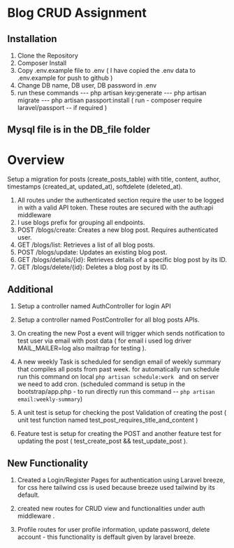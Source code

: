 
# Blog CRUD Assignment

## Installation

1. Clone the Repository
2. Composer Install
3. Copy .env.example file to .env    ( I have copied the .env data to .env.example for push to github )
4. Change DB name, DB user, DB password in .env 
5. run these commands 
---     php artisan key:generate 
---    php artisan migrate
--- php artisan passport:install    ( run -  composer require laravel/passport -- if required  ) 


## Mysql file is in the DB_file folder

# Overview

Setup a migration for posts (create_posts_table) with title, content, author, timestamps (created_at, updated_at), softdelete (deleted_at).

1. All routes under the authenticated section require the user to be logged in with a valid API token. These routes are secured with the auth:api middleware
2. I use blogs prefix for grouping all endpoints.
3. POST /blogs/create: Creates a new blog post. Requires authenticated user.
4. GET /blogs/list: Retrieves a list of all blog posts.
5. POST /blogs/update: Updates an existing blog post.
6. GET /blogs/details/{id}: Retrieves details of a specific blog post by its ID.
7. GET /blogs/delete/{id}: Deletes a blog post by its ID.

## Additional 
1. Setup a controller named AuthController for login API

2. Setup a controller named PostController for all blog posts APIs.

3. On creating the new Post a event will trigger which sends notification to test user via email with post data ( for email i used log driver MAIL_MAILER=log also mailtrap for testing ).

4. A new weekly Task is scheduled for sendign email of weekly summary that compiles all posts from past week. for automatically run schedule run this command on local ```php artisan schedule:work ``` and on server we need to add cron. (scheduled command is setup in the bootstrap/app.php - to run directly run this command -- ``` php artisan email:weekly-summary ```)

5. A unit test is setup for checking the post Validation of creating the post ( unit test function named test_post_requires_title_and_content )

6. Feature test is setup for creating the POST and another feature test for updating the post ( test_create_post && test_update_post ).


## New Functionality
1. Created a Login/Register Pages for authentication using Laravel breeze, for css here tailwind css is used because breeze used tailwind by its default.

2. created new routes for CRUD view and functionalities under auth middleware .

3. Profile routes for user profile information, update password, delete account - this functionality is deffault given by laravel breeze.


